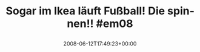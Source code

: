 ---
retweeted: false
source: <a href="http://www.cloudhopper.com/" rel="nofollow">Twitter SMS</a>
entities:
  hashtags:
  - text: em08
    indices:
    - '43'
    - '48'
  symbols: []
  user_mentions: []
  urls: []
display_text_range:
- '0'
- '48'
favorite_count: '0'
id_str: '833208064'
truncated: false
retweet_count: '0'
id: '833208064'
created_at: Thu Jun 12 17:49:23 +0000 2008
favorited: false
full_text: 'Sogar im Ikea läuft Fußball! Die spinnen!! #em08'
lang: de
tags:
- em08
- pesos/twitter
date: '2008-06-12T17:49:23+00:00'
src: https://twitter.com/bascht/status/833208064
original_url: https://twitter.com/bascht/status/833208064
type: twitter_tweet
text: 'Sogar im Ikea läuft Fußball! Die spinnen!! #em08'
title: 'Sogar im Ikea läuft Fußball! Die spinnen!! #em08

  '

---